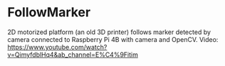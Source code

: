 # FollowMarker
2D motorized platform (an old 3D printer) follows marker detected by camera connected to Raspberry Pi 4B with camera and OpenCV. Video: https://www.youtube.com/watch?v=QimyfdblHq4&ab_channel=E%C4%9Fitim
